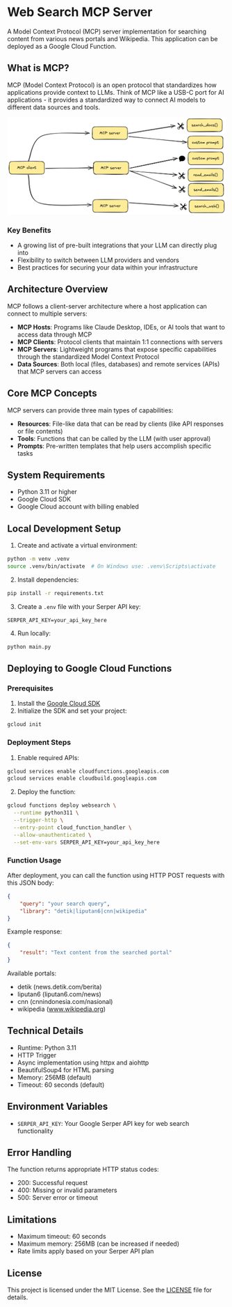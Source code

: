 # Web Search MCP Server

A Model Context Protocol (MCP) server implementation for searching content from various news portals and Wikipedia. This application can be deployed as a Google Cloud Function.

## What is MCP?

MCP (Model Context Protocol) is an open protocol that standardizes how applications provide context to LLMs. Think of MCP like a USB-C port for AI applications - it provides a standardized way to connect AI models to different data sources and tools.

![MCP Diagram](img/mcp-diagram-bg.png)

### Key Benefits

- A growing list of pre-built integrations that your LLM can directly plug into
- Flexibility to switch between LLM providers and vendors
- Best practices for securing your data within your infrastructure

## Architecture Overview

MCP follows a client-server architecture where a host application can connect to multiple servers:

- **MCP Hosts**: Programs like Claude Desktop, IDEs, or AI tools that want to access data through MCP
- **MCP Clients**: Protocol clients that maintain 1:1 connections with servers
- **MCP Servers**: Lightweight programs that expose specific capabilities through the standardized Model Context Protocol
- **Data Sources**: Both local (files, databases) and remote services (APIs) that MCP servers can access

## Core MCP Concepts

MCP servers can provide three main types of capabilities:

- **Resources**: File-like data that can be read by clients (like API responses or file contents)
- **Tools**: Functions that can be called by the LLM (with user approval)
- **Prompts**: Pre-written templates that help users accomplish specific tasks

## System Requirements

- Python 3.11 or higher
- Google Cloud SDK
- Google Cloud account with billing enabled

## Local Development Setup

1. Create and activate a virtual environment:
```bash
python -m venv .venv
source .venv/bin/activate  # On Windows use: .venv\Scripts\activate
```

2. Install dependencies:
```bash
pip install -r requirements.txt
```

3. Create a `.env` file with your Serper API key:
```
SERPER_API_KEY=your_api_key_here
```

4. Run locally:
```bash
python main.py
```

## Deploying to Google Cloud Functions

### Prerequisites

1. Install the [Google Cloud SDK](https://cloud.google.com/sdk/docs/install)
2. Initialize the SDK and set your project:
```bash
gcloud init
```

### Deployment Steps

1. Enable required APIs:
```bash
gcloud services enable cloudfunctions.googleapis.com
gcloud services enable cloudbuild.googleapis.com
```

2. Deploy the function:
```bash
gcloud functions deploy websearch \
  --runtime python311 \
  --trigger-http \
  --entry-point cloud_function_handler \
  --allow-unauthenticated \
  --set-env-vars SERPER_API_KEY=your_api_key_here
```

### Function Usage

After deployment, you can call the function using HTTP POST requests with this JSON body:

```json
{
    "query": "your search query",
    "library": "detik|liputan6|cnn|wikipedia"
}
```

Example response:
```json
{
    "result": "Text content from the searched portal"
}
```

Available portals:
- detik (news.detik.com/berita)
- liputan6 (liputan6.com/news)
- cnn (cnnindonesia.com/nasional)
- wikipedia (www.wikipedia.org)

## Technical Details

- Runtime: Python 3.11
- HTTP Trigger
- Async implementation using httpx and aiohttp
- BeautifulSoup4 for HTML parsing
- Memory: 256MB (default)
- Timeout: 60 seconds (default)

## Environment Variables

- `SERPER_API_KEY`: Your Google Serper API key for web search functionality

## Error Handling

The function returns appropriate HTTP status codes:
- 200: Successful request
- 400: Missing or invalid parameters
- 500: Server error or timeout

## Limitations

- Maximum timeout: 60 seconds
- Maximum memory: 256MB (can be increased if needed)
- Rate limits apply based on your Serper API plan

## License

This project is licensed under the MIT License. See the [LICENSE](LICENSE) file for details.
